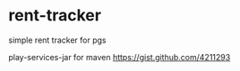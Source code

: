 rent-tracker
============

simple rent tracker for pgs

play-services-jar for maven
https://gist.github.com/4211293

